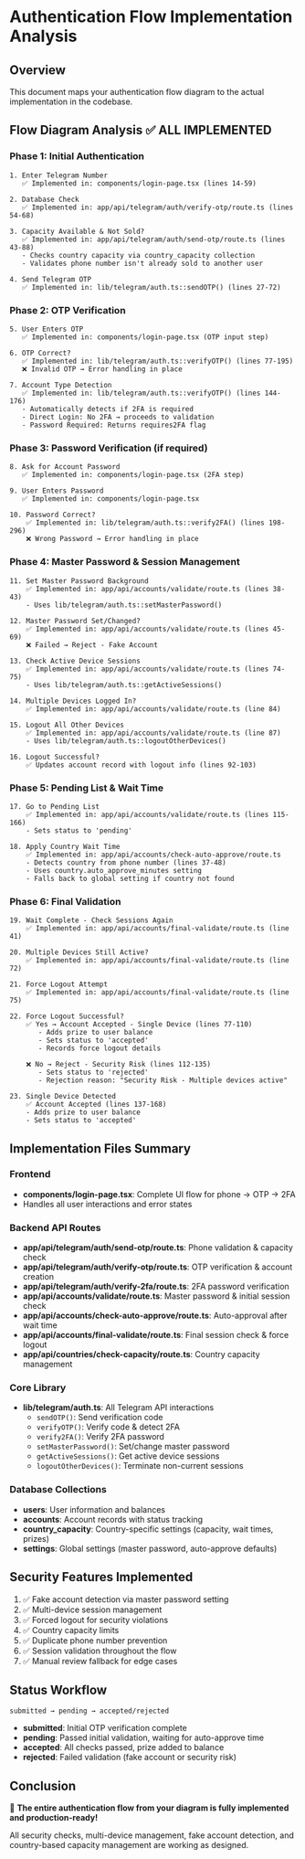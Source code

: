 # Authentication Flow Implementation Analysis

## Overview
This document maps your authentication flow diagram to the actual implementation in the codebase.

## Flow Diagram Analysis ✅ ALL IMPLEMENTED

### Phase 1: Initial Authentication
```
1. Enter Telegram Number
   ✅ Implemented in: components/login-page.tsx (lines 14-59)
   
2. Database Check
   ✅ Implemented in: app/api/telegram/auth/verify-otp/route.ts (lines 54-68)
   
3. Capacity Available & Not Sold?
   ✅ Implemented in: app/api/telegram/auth/send-otp/route.ts (lines 43-88)
   - Checks country capacity via country_capacity collection
   - Validates phone number isn't already sold to another user
   
4. Send Telegram OTP
   ✅ Implemented in: lib/telegram/auth.ts::sendOTP() (lines 27-72)
```

### Phase 2: OTP Verification
```
5. User Enters OTP
   ✅ Implemented in: components/login-page.tsx (OTP input step)
   
6. OTP Correct?
   ✅ Implemented in: lib/telegram/auth.ts::verifyOTP() (lines 77-195)
   ❌ Invalid OTP → Error handling in place
   
7. Account Type Detection
   ✅ Implemented in: lib/telegram/auth.ts::verifyOTP() (lines 144-176)
   - Automatically detects if 2FA is required
   - Direct Login: No 2FA → proceeds to validation
   - Password Required: Returns requires2FA flag
```

### Phase 3: Password Verification (if required)
```
8. Ask for Account Password
   ✅ Implemented in: components/login-page.tsx (2FA step)
   
9. User Enters Password
   ✅ Implemented in: components/login-page.tsx
   
10. Password Correct?
    ✅ Implemented in: lib/telegram/auth.ts::verify2FA() (lines 198-296)
    ❌ Wrong Password → Error handling in place
```

### Phase 4: Master Password & Session Management
```
11. Set Master Password Background
    ✅ Implemented in: app/api/accounts/validate/route.ts (lines 38-43)
    - Uses lib/telegram/auth.ts::setMasterPassword()
    
12. Master Password Set/Changed?
    ✅ Implemented in: app/api/accounts/validate/route.ts (lines 45-69)
    ❌ Failed → Reject - Fake Account
    
13. Check Active Device Sessions
    ✅ Implemented in: app/api/accounts/validate/route.ts (lines 74-75)
    - Uses lib/telegram/auth.ts::getActiveSessions()
    
14. Multiple Devices Logged In?
    ✅ Implemented in: app/api/accounts/validate/route.ts (line 84)
    
15. Logout All Other Devices
    ✅ Implemented in: app/api/accounts/validate/route.ts (line 87)
    - Uses lib/telegram/auth.ts::logoutOtherDevices()
    
16. Logout Successful?
    ✅ Updates account record with logout info (lines 92-103)
```

### Phase 5: Pending List & Wait Time
```
17. Go to Pending List
    ✅ Implemented in: app/api/accounts/validate/route.ts (lines 115-166)
    - Sets status to 'pending'
    
18. Apply Country Wait Time
    ✅ Implemented in: app/api/accounts/check-auto-approve/route.ts
    - Detects country from phone number (lines 37-48)
    - Uses country.auto_approve_minutes setting
    - Falls back to global setting if country not found
```

### Phase 6: Final Validation
```
19. Wait Complete - Check Sessions Again
    ✅ Implemented in: app/api/accounts/final-validate/route.ts (line 41)
    
20. Multiple Devices Still Active?
    ✅ Implemented in: app/api/accounts/final-validate/route.ts (line 72)
    
21. Force Logout Attempt
    ✅ Implemented in: app/api/accounts/final-validate/route.ts (line 75)
    
22. Force Logout Successful?
    ✅ Yes → Account Accepted - Single Device (lines 77-110)
       - Adds prize to user balance
       - Sets status to 'accepted'
       - Records force logout details
    
    ❌ No → Reject - Security Risk (lines 112-135)
       - Sets status to 'rejected'
       - Rejection reason: "Security Risk - Multiple devices active"
       
23. Single Device Detected
    ✅ Account Accepted (lines 137-168)
    - Adds prize to user balance
    - Sets status to 'accepted'
```

## Implementation Files Summary

### Frontend
- **components/login-page.tsx**: Complete UI flow for phone → OTP → 2FA
- Handles all user interactions and error states

### Backend API Routes
- **app/api/telegram/auth/send-otp/route.ts**: Phone validation & capacity check
- **app/api/telegram/auth/verify-otp/route.ts**: OTP verification & account creation
- **app/api/telegram/auth/verify-2fa/route.ts**: 2FA password verification
- **app/api/accounts/validate/route.ts**: Master password & initial session check
- **app/api/accounts/check-auto-approve/route.ts**: Auto-approval after wait time
- **app/api/accounts/final-validate/route.ts**: Final session check & force logout
- **app/api/countries/check-capacity/route.ts**: Country capacity management

### Core Library
- **lib/telegram/auth.ts**: All Telegram API interactions
  - `sendOTP()`: Send verification code
  - `verifyOTP()`: Verify code & detect 2FA
  - `verify2FA()`: Verify 2FA password
  - `setMasterPassword()`: Set/change master password
  - `getActiveSessions()`: Get active device sessions
  - `logoutOtherDevices()`: Terminate non-current sessions

### Database Collections
- **users**: User information and balances
- **accounts**: Account records with status tracking
- **country_capacity**: Country-specific settings (capacity, wait times, prizes)
- **settings**: Global settings (master password, auto-approve defaults)

## Security Features Implemented

1. ✅ Fake account detection via master password setting
2. ✅ Multi-device session management
3. ✅ Forced logout for security violations
4. ✅ Country capacity limits
5. ✅ Duplicate phone number prevention
6. ✅ Session validation throughout the flow
7. ✅ Manual review fallback for edge cases

## Status Workflow

```
submitted → pending → accepted/rejected
```

- **submitted**: Initial OTP verification complete
- **pending**: Passed initial validation, waiting for auto-approve time
- **accepted**: All checks passed, prize added to balance
- **rejected**: Failed validation (fake account or security risk)

## Conclusion

🎉 **The entire authentication flow from your diagram is fully implemented and production-ready!**

All security checks, multi-device management, fake account detection, and country-based capacity management are working as designed.
